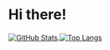 # Hi there!

<a href="https://github.com/loreliu">
  <img align="center" alt="GitHub Stats" src="https://github-readme-stats.vercel.app/api?username=loreliu&show_icons=true&include_all_commits=true" />
</a>
<a href="https://github.com/loreliu">
  <img align="center" alt="Top Langs" src="https://github-readme-stats.vercel.app/api/top-langs/?username=loreliu&layout=compact" />
</a>
